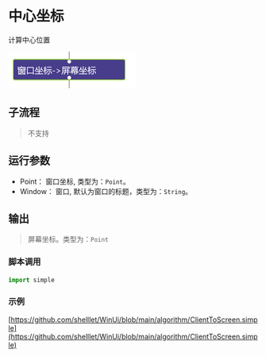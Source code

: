 # 中心坐标
计算中心位置 

![action](./images/2022-11-17_184608.png ':size=90%')


## 子流程

> 不支持

## 运行参数


* Point： 窗口坐标, 类型为：`Point`。
* Window： 窗口, 默认为窗口的标题，类型为：`String`。

## 输出
> 屏幕坐标。类型为：`Point`


### 脚本调用

```python
import simple


```

### 示例

[https://github.com/shelllet/WinUi/blob/main/algorithm/ClientToScreen.simple](https://github.com/shelllet/WinUi/blob/main/algorithm/ClientToScreen.simple)
